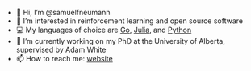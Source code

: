 - 👋 Hi, I’m @samuelfneumann
- 👀 I’m interested in reinforcement learning and open source software
- 💻 My languages of choice are [Go](https://golang.org/), [Julia](https://julialang.org/), and [Python](https://www.python.org)
- 🌱 I’m currently working on my PhD at the University of Alberta, supervised by Adam White
- 📫 How to reach me: [website](https://samuelfneumann.github.io/)

<!---
samuelfneumann/samuelfneumann is a ✨ special ✨ repository because its `README.md` (this file) appears on your GitHub profile.
You can click the Preview link to take a look at your changes.
--->
